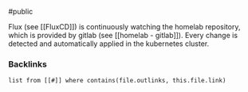 #public

Flux (see [[FluxCD]]) is continuously watching the homelab repository, which is provided by gitlab (see [[homelab - gitlab]]). Every change is detected and automatically applied in the kubernetes cluster.



### Backlinks
```dataview 
list from [[#]] where contains(file.outlinks, this.file.link)
```

